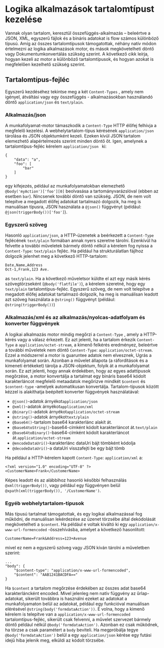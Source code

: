 <properties
   pageTitle="Kezelése írja be a tartalom összefüggés-alkalmazások |} Microsoft Azure"
   description="Hogyan logika alkalmazások foglalkozik, tartalomtípusok tervezés és runtime bemutatása"
   services="logic-apps"
   documentationCenter=".net,nodejs,java"
   authors="jeffhollan"
   manager="dwrede"
   editor=""/>

<tags
   ms.service="logic-apps"
   ms.devlang="multiple"
   ms.topic="article"
   ms.tgt_pltfrm="na"
   ms.workload="integration"
   ms.date="10/18/2016"
   ms.author="jehollan"/>

# <a name="logic-apps-content-type-handling"></a>Logika alkalmazások tartalomtípust kezelése

Vannak olyan tartalom, keresztül összefüggés-alkalmazás – beleértve a JSON, XML, egyszerű fájlok és a bináris adatokat is flow számos különböző típusú.  Amíg az összes tartalomtípusok támogatottak, néhány natív módon értelmezni az logika alkalmazások motor, és mások megkövetelheti döntő vagy Dokumentumkonvertálás szükség szerint.  A következő cikk leírja, hogyan kezeli az motor a különböző tartalomtípusok, és hogyan azokat is megfelelően kezelhető szükség szerint.

## <a name="content-type-header"></a>Tartalomtípus-fejléc

Egyszerű kezdéséhez tekintse meg a két `Content-Types` , amely nem igényel, átváltási vagy egy összefüggés - alkalmazásokban használandó döntő `application/json` és `text/plain`.

### <a name="applicationjson"></a>Alkalmazás/json

A munkafolyamat-motor támaszkodik a `Content-Type` HTTP élőfej felhívja a megfelelő kezelési.  A webhelytartalom-típus kérésének `application/json` tárolása és JSON objektumként kezeli.  Ezeken kívül JSON tartalom elemezhető alapértelmezés szerint minden döntő őt.  Igen, amelynek a tartalomtípus-fejléc kérelem `application/json ` ki:

```
{
    "data": "a",
    "foo": [
        "bar"
    ]
}
```

egy kifejezés, például az munkafolyamatokban elemezhető `@body('myAction')['foo'][0]` beolvasása a tartományvarázslóval (ebben az esetben `bar`).  Nincsenek további döntő van szükség.  JSON, de nem volt telepítve a megadott élőfej adatokat tartalmazó dolgozik, ha meg is manuálisan típusra, JSON használata a `@json()` függvényt (például: `@json(triggerBody())['foo']`).

### <a name="textplain"></a>Egyszerű szöveg

Hasonló `application/json`, a HTTP-üzenetek a beérkezett a `Content-Type` fejlécének `text/plain` formában annak nyers szeretne tárolni.  Ezenkívül ha felvette a további műveletek bármely döntő nélkül a kérelem fog nyissa a `Content-Type`: `text/plain` fejléc.  Ha például ha strukturálatlan fájlhoz dolgozik jelenhet meg a következő HTTP-tartalom:

```
Date,Name,Address
Oct-1,Frank,123 Ave.
```

as `text/plain`.  Ha a következő műveletsor küldte el azt egy másik kérés szövegtörzseként (`@body('flatfile')`), a kérelem szeretné, hogy egy `text/plain` tartalomtípus-fejléc.  Egyszerű szöveg, de nem volt telepítve a megadott élőfej adatokat tartalmazó dolgozik, ha meg is manuálisan leadott azt szöveg használata a `@string()` függvényt (például: `@string(triggerBody())`)

### <a name="applicationxml-and-applicationoctet-stream-and-converter-functions"></a>Alkalmazás/xml és az alkalmazás/nyolcas-adatfolyam és konverter függvények

A logikai alkalmazás motor mindig megőrzi a `Content-Type` , amely a HTTP-kérés vagy a válasz érkezett.  Ez azt jelenti, ha a tartalom érkezik `Content-Type` a `application/octet-stream`, a kimenő felkérés eredményez, beleértve a további műveletek nem döntő `Content-Type`: `application/octet-stream`.  Ezzel a módszerrel a motor is guaruntee adatok nem elvesznek, Ugrás a munkafolyamat során.  Azonban a művelet állapota (a ráfordítások és a kimeneti értékeket) tárolja a JSON-objektum, folyik át a munkafolyamat során.  Ez azt jelenti, hogy annak érdekében, hogy az egyes adattípusok megőrzése, a motor konvertálja a tartalmat egy bináris base64 kódolt karakterláncot megfelelő metaadatok megőrizve mindkét `$content` és `$content-type` -amelyek automatikusan konvertálja.  Tartalom-típusok között kézzel is alakíthatja beépített konverter függvények használatával:

* `@json()`-adatok árnyékot`application/json`
* `@xml()`-adatok árnyékot`application/xml`
* `@binary()`-adatok árnyékot`application/octet-stream`
* `@string()`-adatok árnyékot`text/plain`
* `@base64()`-tartalom base64 karakterlánc alakít át.
* `@base64toString()`-base64-címként kódolt karakterláncot át.`text/plain`
* `@base64toBinary()`-base64-címként kódolt karakterláncot át.`application/octet-stream`
* `@encodeDataUri()`-karakterlánc dataUri bájt tömbként kódolja
* `@decodeDataUri()`-a dataUri visszafejti be egy bájt tömb

Ha például a HTTP-kérelem kapott `Content-Type`: `application/xml` a:

```
<?xml version="1.0" encoding="UTF-8" ?>
<CustomerName>Frank</CustomerName>
```

Képes leadott és az alábbihoz hasonló későbbi felhasználás `@xml(triggerBody())`, vagy például egy függvényen belül `@xpath(xml(triggerBody()), '/CustomerName')`.

### <a name="other-content-types"></a>Egyéb webhelytartalom-típusok

Más típusú tartalmat támogatottak, és egy logikai alkalmazással fog működni, de manuálisan lekérdezése az üzenet törzsébe által dekódolását megkövetelheti a `$content`.  Ha például e voltak kiváltó ki egy `application/x-www-url-formencoded` -összehívásba, amelyet a következő hasonlított:

```
CustomerName=Frank&Address=123+Avenue
```

mivel ez nem a egyszerű szöveg vagy JSON kíván tárolni a műveletben szerint:

```
...
"body": {
    "$content-type": "application/x-www-url-formencoded",
    "$content": "AAB1241BACDFA=="
}
```

Ha `$content` a tartalom megőrzése érdekében az összes adat base64 karakterláncként encoded.  Mivel jelenleg nem natív függvény az űrlap-adatokat, sikerült továbbra is használni ezeket az adatokat a munkafolyamaton belül az adatokat, például egy funkcióval manuálisan elérésével `@string(body('formdataAction'))`.  E volna, hogy a kimenő kérelem is telepítve van a `application/x-www-url-formencoded` tartalomtípus-fejléc, sikerült csak felvenni, a művelet szervezet bármely döntő például nélkül `@body('formdataAction')`.  Azonban ez csak működnek, ha törzse a csak paramétert a `body` beviteli.  Ha megpróbálja tegye `@body('formdataAction')` belül a egy `application/json` kérése egy futási idejű hiba jelenik meg, elküldi az kódolt törzsébe.
